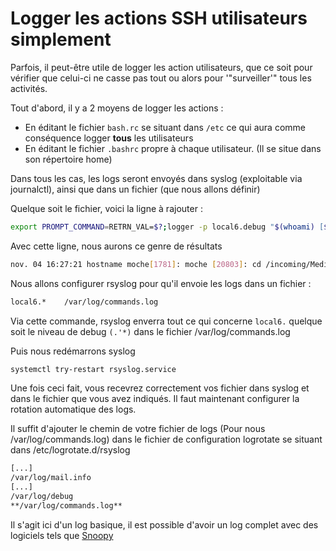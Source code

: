 # Logger les actions SSH utilisateurs simplement

Parfois, il peut-être utile de logger les action utilisateurs, que ce
soit pour vérifier que celui-ci ne casse pas tout ou alors pour
'"surveiller'" tous les activités.

Tout d'abord, il y a 2 moyens de logger les actions :

* En éditant le fichier `bash.rc` se situant dans `/etc` ce qui aura
    comme conséquence logger **tous** les utilisateurs
* En éditant le fichier `.bashrc` propre à chaque utilisateur. (Il se
    situe dans son répertoire home)

Dans tous les cas, les logs seront envoyés dans syslog (exploitable via
journalctl), ainsi que dans un fichier (que nous allons définir)

Quelque soit le fichier, voici la ligne à rajouter :

```bash
export PROMPT_COMMAND=RETRN_VAL=$?;logger -p local6.debug "$(whoami) [$$]: $(history 1 | sed "s/^[  ]*[0-9]'+[  ]*//" ) [$RETRN_VAL]"
```

Avec cette ligne, nous aurons ce genre de résultats

```bash
nov. 04 16:27:21 hostname moche[1781]: moche [20803]: cd /incoming/Media [1]
```

Nous allons configurer rsyslog pour qu'il envoie les logs dans un
fichier :

```bash
local6.*    /var/log/commands.log
```

Via cette commande, rsyslog enverra tout ce qui concerne `local6.`
quelque soit le niveau de debug `(.'*)` dans le fichier
/var/log/commands.log

Puis nous redémarrons syslog

```bash
systemctl try-restart rsyslog.service
```

Une fois ceci fait, vous recevrez correctement vos fichier dans syslog
et dans le fichier que vous avez indiqués. Il faut maintenant configurer
la rotation automatique des logs.

Il suffit d'ajouter le chemin de votre fichier de logs (Pour nous
/var/log/commands.log) dans le fichier de configuration logrotate se
situant dans /etc/logrotate.d/rsyslog

```bash
[...]
/var/log/mail.info
[...]
/var/log/debug
**/var/log/commands.log**
```

Il s'agit ici d'un log basique, il est possible d'avoir un log
complet avec des logiciels tels que
[Snoopy](https://github.com/a2o/snoopy)
